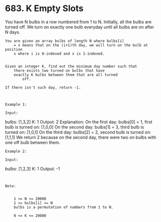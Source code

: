 # 683. K Empty Slots

You have N bulbs in a row numbered from 1 to N.
        Initially, all the bulbs are turned off. We turn on exactly one bulb everyday until all
        bulbs are on after N days.

    You are given an array bulbs of length N where bulbs[i]
        = x means that on the (i+1)th day, we will turn on the bulb at position
        x where i is 0-indexed and x is 1-indexed.
    

    Given an integer K, find out the minimum day number such that
        there exists two turned on bulbs that have
        exactly K bulbs between them that are all turned
            off.

    If there isn't such day, return -1.

     

    Example 1:

    Input:
bulbs: [1,3,2]
K: 1
Output: 2
Explanation:
On the first day: bulbs[0] = 1, first bulb is turned on: [1,0,0]
On the second day: bulbs[1] = 3, third bulb is turned on: [1,0,1]
On the third day: bulbs[2] = 2, second bulb is turned on: [1,1,1]
We return 2 because on the second day, there were two on bulbs with one off bulb between them.

    Example 2:

    Input:
bulbs: [1,2,3]
K: 1
Output: -1

     

    Note:

    
        1 <= N <= 20000
        1 <= bulbs[i] <= N
        bulbs is a permutation of numbers from 1 to N.
        
        0 <= K <= 20000